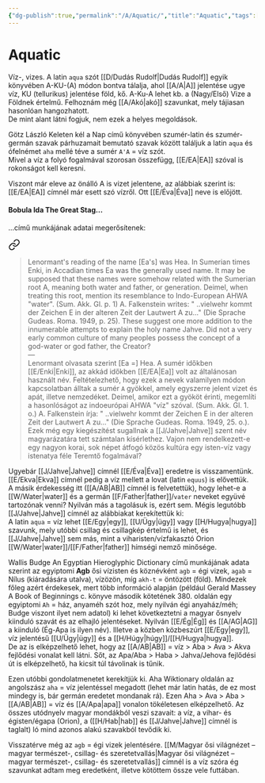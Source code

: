 ```yaml
---
{"dg-publish":true,"permalink":"/A/Aquatic/","title":"Aquatic","tags":["Englishtexttranslated","containstransclusions"],"created":"2023-10-19T05:35","updated":"2025-07-03T00:55"}
---
```



# Aquatic

Víz-, vizes. A latin `aqua` szót [[D/Dudás Rudolf\|Dudás Rudolf]] egyik könyvében A-KU-(A) módon bontva tálalja, ahol [[A/A\|A]] jelentése ugye víz, KU (tellurikus) jelentése föld, kő. A-Ku-A lehet kb. a (Nagy/Első) Vize a Földnek értelmű. Felhoznám még [[A/Akó\|akó]] szavunkat, mely tájiasan hasonlóan hangozhatott.  
De mint alant látni fogjuk, nem ezek a helyes megoldások.  

Götz László Keleten kél a Nap című könyvében szumér-latin és szumér-germán szavak párhuzamait bemutató szavak között találjuk a latin `aqua` és ófelnémet `aha` mellé téve a sumér `A'A` = víz szót.  
Mivel a víz a folyó fogalmával szorosan összefügg, [[E/EA\|EA]] szóval is rokonságot kell keresni.  

Viszont már eleve az önálló A is vizet jelentene, az alábbiak szerint is:  
[[E/EA\|EA]] címnél már esett szó vízről. Ott [[E/Éva\|Éva]] neve is előjött. 

#### Bobula Ida The Great Stag...  

...című munkájának adatai megerősítenek:  

<div class="transclusion internal-embed is-loaded"><a class="markdown-embed-link" href="/F/Father/#2loaxu" aria-label="Open link"><svg xmlns="http://www.w3.org/2000/svg" width="24" height="24" viewBox="0 0 24 24" fill="none" stroke="currentColor" stroke-width="2" stroke-linecap="round" stroke-linejoin="round" class="svg-icon lucide-link"><path d="M10 13a5 5 0 0 0 7.54.54l3-3a5 5 0 0 0-7.07-7.07l-1.72 1.71"></path><path d="M14 11a5 5 0 0 0-7.54-.54l-3 3a5 5 0 0 0 7.07 7.07l1.71-1.71"></path></svg></a><div class="markdown-embed">



> Lenormant's reading of the name \[Ea's\] was Hea. In Sumerian times Enki, in Accadian times Ea was the generally used name. It may be supposed that these names were somehow related with the Sumerian root A, meaning both water and father, or generation. Deimel, when treating this root, mention its resemblance to Indo-European AHWA "water". (Sum. Akk. Gl. p. 1) A. Falkenstein writes: " ..vielwehr kommt der Zeichen E in der alteren Zeit der Lautwert A zu..." (Die Sprache Gudeas. Roma. 1949, p. 25). These suggest one more addition to the innumerable attempts to explain the holy name Jahve. Did not a very early common culture of many peoples possess the concept of a god-water or god father, the Creator?  
> —  
> Lenormant olvasata szerint \[Ea =\] Hea. A sumér időkben [[E/Enki\|Enki]], az akkád időkben [[E/EA\|Ea]] volt az általánosan használt név. Feltételezhető, hogy ezek a nevek valamilyen módon kapcsolatban álltak a sumér `A` gyökkel, amely egyszerre jelent vizet és apát, illetve nemzedéket. Deimel, amikor ezt a gyököt érinti, megemlíti a hasonlóságot az indoeurópai AHWA "víz" szóval. (Sum. Akk. Gl. 1. o.) A. Falkenstein írja: " ..vielwehr kommt der Zeichen E in der alteren Zeit der Lautwert A zu..." (Die Sprache Gudeas. Roma. 1949, 25. o.). Ezek még egy kiegészítést sugallnak a [[J/Jahve\|Jahve]] szent név magyarázatára tett számtalan kísérlethez. Vajon nem rendelkezett-e egy nagyon korai, sok népet átfogó közös kultúra egy isten-víz vagy istenatya féle Teremtő fogalmával?  


</div></div>


Ugyebár [[J/Jahve\|Jahve]] címnél [[E/Éva\|Éva]] eredetre is visszamentünk. [[E/Ekva\|Ekva]] címnél pedig a víz mellett a lovat (latin `equus`) is elővettük.  
A másik érdekesség itt ([[A/AB\|AB]] címnél is felvetettük), hogy lehet-e a [[W/Water\|water]] és a germán [[F/Father\|father]]/`vater` neveket együvé tartozónak venni? Nyilván más a tagolásuk is, ezért sem. Mégis legutóbb [[J/Jahve\|Jahve]] címnél az alábbiakat kerekítettük ki:  
A latin `aqua` = víz lehet [[E/Egy\|egy]], [[U/Ügy\|ügy]] vagy [[H/Hugya\|hugya]] szavunk, mely utóbbi csillag és csillagkép értelmű is lehet, és [[J/Jahve\|Jahve]] sem más, mint a viharisten/vízfakasztó Orion [[W/Water\|water]]/[[F/Father\|father]] hímségi nemző minősége.  

Wallis Budge An Egyptian Hieroglyphic Dictionary című munkájának adata szerint az egyiptomi **Agb** ősi vízisten és köznévként `agb` = égi vizek, `agab` = Nílus (kiáradására utalva), vízözön, míg `akh-t` = öntözött (föld). Mindezek főleg azért érdekesek, mert több információ alapján (például Gerald Massey A Book of Beginnings c. könyve második kötetének 380. oldalán egy egyiptomi `Ah` = ház, anyaméh szót hoz, mely nyilván égi anyaház/méh; Budge viszont ilyet nem adatol) ki lehet következtetni a magyar ősnyelv kiinduló szavát és az elhajló jelentéseket. Nyilván [[E/Ég\|Ég]] és [[A/AG\|AG]] a kiinduló (Ég-Apa is ilyen név). Illetve a közben közbeszúrt [[E/Egy\|egy]], víz jelentésű [[U/Ügy\|ügy]] és a [[H/Húgy\|húgy]]/[[H/Hugya\|hugya]].  
De az is elképzelhető lehet, hogy az [[A/AB\|AB]] = víz > Aba > Ava > Akva fejlődési vonalat kell látni. Sőt, az Apa/Aba > Haba > Jahva/Jehova fejlődési út is elképzelhető, ha kicsit túl távolinak is tűnik.  

Ezen utóbbi gondolatmenetet kerekítjük ki. Aha Wiktionary oldalán az angolszász `aha` = víz jelentéssel megadott (lehet már latin hatás, de ez most mindegy is, bár germán eredetet mondanak rá). Ezen Aha > Ava > Aba > [[A/AB\|AB]] = víz és [[A/Apa\|apa]] vonalon tökéletesen elképzelhető. Az összes utódnyelv magyar mondákból veszi szavait: a víz, a vihar- és égisten/égapa (Orion), a ([[H/Hab\|hab]] és [[J/Jahve\|Jahve]] címnél is taglalt) ló mind azonos alakú szavakból tevődik ki.  

Visszatérve még az `agb` = égi vizek jelentésére. [[M/Magyar ősi világnézet – magyar természet-, csillag- és szeretetvallás\|Magyar ősi világnézet – magyar természet-, csillag- és szeretetvallás]] címnél is a víz szóra ég szavunkat adtam meg eredetként, illetve kötöttem össze vele futtában.  